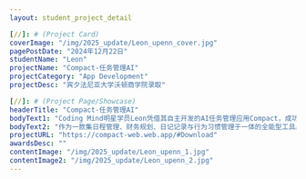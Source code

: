 ```yaml
---
layout: student_project_detail

[//]: # (Project Card)
coverImage: "/img/2025_update/Leon_upenn_cover.jpg"
pagePostDate: "2024年12月22日"
studentName: "Leon"
projectName: "Compact-任务管理AI"
projectCategory: "App Development"
projectDesc: "宾夕法尼亚大学沃顿商学院录取"

[//]: # (Project Page/Showcase)
headerTitle: "Compact-任务管理AI"
bodyText1: "Coding Mind明星学员Leon凭借其自主开发的AI任务管理应用Compact，成功获得宾夕法尼亚大学沃顿商学院本科录取。"
bodyText2: "作为一款集日程管理、财务规划、日记记录与行为习惯管理于一体的全能型工具。Leon同时组织团队在各大社交媒体进行市场推广，上线一年内即登顶App Store效率类应用榜单，收获4.9分超高评分，用户覆盖超上万用户群体。其创新性功能——如智能预算系统，更吸引硅谷天使投资机构注资，成为少数在高中阶段完成产品商业化落地的典型案例。"
projectURL: "https://compact-web.web.app/#Download"
awardsDesc: ""
contentImage: "/img/2025_update/Leon_upenn_1.jpg"
contentImage2: "/img/2025_update/Leon_upenn_2.jpg"
---
```

